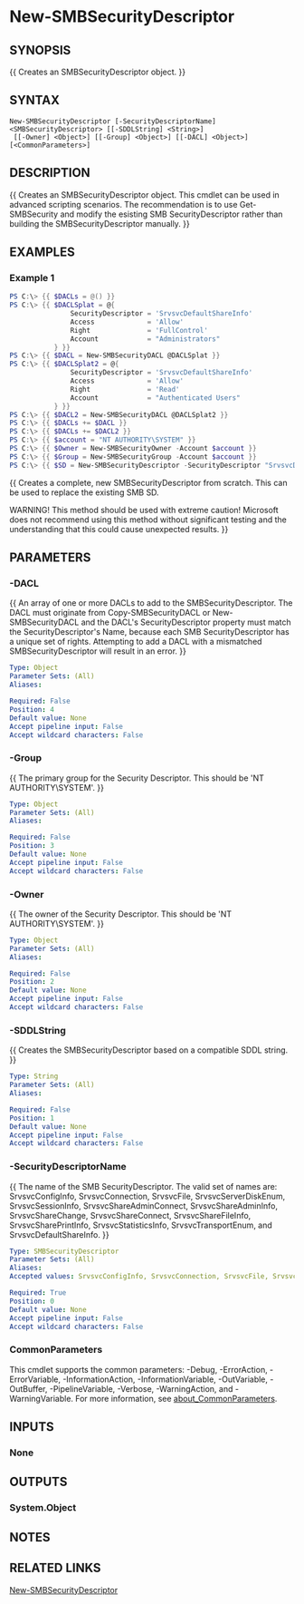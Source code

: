 ﻿---
external help file: SMBSecurity-help.xml
Module Name: SMBSecurity
online version:
schema: 2.0.0
---

# New-SMBSecurityDescriptor

## SYNOPSIS
{{ Creates an SMBSecurityDescriptor object. }}

## SYNTAX

```
New-SMBSecurityDescriptor [-SecurityDescriptorName] <SMBSecurityDescriptor> [[-SDDLString] <String>]
 [[-Owner] <Object>] [[-Group] <Object>] [[-DACL] <Object>] [<CommonParameters>]
```

## DESCRIPTION
{{ Creates an SMBSecurityDescriptor object. This cmdlet can be used in advanced scripting scenarios. The recommendation is to use Get-SMBSecurity and modify the esisting SMB SecurityDescriptor rather than building the SMBSecurityDescriptor manually. }}

## EXAMPLES

### Example 1
```powershell
PS C:\> {{ $DACLs = @() }}
PS C:\> {{ $DACLSplat = @{ 
               SecurityDescriptor = 'SrvsvcDefaultShareInfo'
               Access             = 'Allow'
               Right              = 'FullControl'
               Account            = "Administrators"
           } }}
PS C:\> {{ $DACL = New-SMBSecurityDACL @DACLSplat }}
PS C:\> {{ $DACLSplat2 = @{
               SecurityDescriptor = 'SrvsvcDefaultShareInfo'
               Access             = 'Allow'
               Right              = 'Read'
               Account            = "Authenticated Users"
           } }}
PS C:\> {{ $DACL2 = New-SMBSecurityDACL @DACLSplat2 }}
PS C:\> {{ $DACLs += $DACL }}
PS C:\> {{ $DACLs += $DACL2 }}
PS C:\> {{ $account = "NT AUTHORITY\SYSTEM" }}
PS C:\> {{ $Owner = New-SMBSecurityOwner -Account $account }}
PS C:\> {{ $Group = New-SMBSecurityGroup -Account $account }}
PS C:\> {{ $SD = New-SMBSecurityDescriptor -SecurityDescriptor "SrvsvcDefaultShareInfo" -Owner $Owner -Group $GroupPS -DACL $DACLs }}
```

{{ Creates a complete, new SMBSecurityDescriptor from scratch. This can be used to replace the existing SMB SD.

WARNING! This method should be used with extreme caution! Microsoft does not recommend using this method without significant testing and the understanding that this could cause unexpected results. }}

## PARAMETERS

### -DACL
{{ An array of one or more DACLs to add to the SMBSecurityDescriptor. The DACL must originate from Copy-SMBSecurityDACL or New-SMBSecurityDACL and the DACL's SecurityDescriptor property must match the SecurityDescriptor's Name, because each SMB SecurityDescriptor has a unique set of rights. Attempting to add a DACL with a mismatched SMBSecurityDescriptor will result in an error. }}

```yaml
Type: Object
Parameter Sets: (All)
Aliases:

Required: False
Position: 4
Default value: None
Accept pipeline input: False
Accept wildcard characters: False
```

### -Group
{{ The primary group for the Security Descriptor. This should be 'NT AUTHORITY\SYSTEM'. }}

```yaml
Type: Object
Parameter Sets: (All)
Aliases:

Required: False
Position: 3
Default value: None
Accept pipeline input: False
Accept wildcard characters: False
```

### -Owner
{{ The owner of the Security Descriptor. This should be 'NT AUTHORITY\SYSTEM'. }}

```yaml
Type: Object
Parameter Sets: (All)
Aliases:

Required: False
Position: 2
Default value: None
Accept pipeline input: False
Accept wildcard characters: False
```

### -SDDLString
{{ Creates the SMBSecurityDescriptor based on a compatible SDDL string. }}

```yaml
Type: String
Parameter Sets: (All)
Aliases:

Required: False
Position: 1
Default value: None
Accept pipeline input: False
Accept wildcard characters: False
```

### -SecurityDescriptorName
{{ The name of the SMB SecurityDescriptor. The valid set of names are: SrvsvcConfigInfo, SrvsvcConnection, SrvsvcFile, SrvsvcServerDiskEnum, SrvsvcSessionInfo, SrvsvcShareAdminConnect, SrvsvcShareAdminInfo, SrvsvcShareChange, SrvsvcShareConnect, SrvsvcShareFileInfo, SrvsvcSharePrintInfo, SrvsvcStatisticsInfo, SrvsvcTransportEnum, and SrvsvcDefaultShareInfo. }}

```yaml
Type: SMBSecurityDescriptor
Parameter Sets: (All)
Aliases:
Accepted values: SrvsvcConfigInfo, SrvsvcConnection, SrvsvcFile, SrvsvcServerDiskEnum, SrvsvcSessionInfo, SrvsvcShareAdminConnect, SrvsvcShareAdminInfo, SrvsvcShareChange, SrvsvcShareConnect, SrvsvcShareFileInfo, SrvsvcSharePrintInfo, SrvsvcStatisticsInfo, SrvsvcTransportEnum, SrvsvcDefaultShareInfo

Required: True
Position: 0
Default value: None
Accept pipeline input: False
Accept wildcard characters: False
```

### CommonParameters
This cmdlet supports the common parameters: -Debug, -ErrorAction, -ErrorVariable, -InformationAction, -InformationVariable, -OutVariable, -OutBuffer, -PipelineVariable, -Verbose, -WarningAction, and -WarningVariable. For more information, see [about_CommonParameters](http://go.microsoft.com/fwlink/?LinkID=113216).

## INPUTS

### None

## OUTPUTS

### System.Object
## NOTES

## RELATED LINKS

[New-SMBSecurityDescriptor](https://github.com/microsoft/SMBSecurity/wiki/New%E2%80%90SMBSecurityDescriptor)